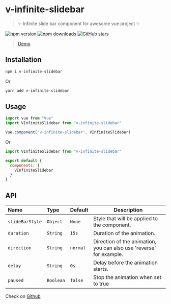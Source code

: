# v-infinite-slidebar

> ✨ Infinite slide bar component for awesome vue project ✨

[![npm version](https://img.shields.io/npm/v/v-infinite-slidebar)](https://www.npmjs.com/package/v-infinite-slidebar)
[![npm downloads](https://img.shields.io/npm/dm/v-infinite-slidebar)](https://www.npmjs.com/package/v-infinite-slidebar)
[![GitHub stars](https://img.shields.io/github/stars/ichbinkour/v-infinite-slidebar?style=social&label=Star&maxAge=2592000)](https://github.com/ichbinkour/v-infinite-slidebar)



> [Demo](https://ichbinkour.github.io/#/v-infinite-slidebar)

## Installation

```js
npm i v-infinite-slidebar
```

Or

```js
yarn add v-infinite-slidebar
```

## Usage

```js
import vue from "Vue"
import VInfiniteSlidebar from "v-infinite-slidebar"

Vue.component('v-infinite-slidebar', VInfiniteSlidebar)
```

Or

```js
import VInfiniteSlidebar from "v-infinite-slidebar"

export default {
  components: {
    VInfiniteSlidebar
  }
}
```

## API

| Name            | Type      | Default  | Description                                                         |
| :-------------- | :-------- | :------- | ------------------------------------------------------------------- |
| `slideBarStyle` | `Object`  | `None`   | Style that will be applied to the component.                        |
| `duration`      | `String`  | `15s`    | Duration of the animation.                                          |
| `direction`     | `String`  | `normal` | Direction of the animation, you can also use 'reverse' for example. |
| `delay`         | `String`  | `0s`     | Delay before the animation starts.                                  |
| `paused`        | `Boolean` | `false`  | Stop the animation when set to true                                 |

Check on [Github](https://github.com/ichbinkour/v-infinite-slidebar)
